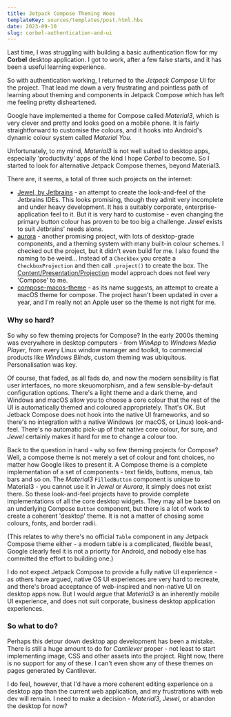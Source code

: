 ```yaml
---
title: Jetpack Compose Theming Woes
templateKey: sources/templates/post.html.hbs
date: 2023-09-10
slug: corbel-authentication-and-ui
---
```

Last time, I was struggling with building a basic authentication flow for my **Corbel** desktop application. I got to work, after a few false starts, and it has been a useful learning experience.

So with authentication working, I returned to the _Jetpack Compose_ UI for the project. That lead me down a very frustrating and pointless path of learning about theming and components in Jetpack Compose which has left me feeling pretty disheartened.

Google have implemented a theme for Compose called _Material3_, which is very clever and pretty and looks good on a mobile phone. It is fairly straightforward to customise the colours, and it hooks into Android's dynamic colour system called *Material You*.

Unfortunately, to my mind, _Material3_ is not well suited to desktop apps, especially 'productivity' apps of the kind I hope _Corbel_ to become. So I started to look for alternative Jetpack Compose themes, beyond Material3.

There are, it seems, a total of three such projects on the internet:

- [Jewel, by Jetbrains](https://github.com/JetBrains/jewel) - an attempt to create the look-and-feel of the Jetbrains IDEs. This looks promising, though they admit very incomplete and under heavy development. It has a suitably corporate, enterprise-application feel to it. But it is very hard to customise - even changing the primary button colour has proven to be too big a challenge. _Jewel_ exists to suit Jetbrains' needs alone.
- [aurora](https://github.com/kirill-grouchnikov/aurora) - another promising project, with lots of desktop-grade components, and a theming system with many built-in colour schemes. I checked out the project, but it didn't even build for me. I also found the naming to be weird... Instead of a `Checkbox` you create a `CheckboxProjection` and then call `.project()` to create the box. The [Content/Presentation/Projection](https://github.com/kirill-grouchnikov/aurora/blob/icicle/docs/component/ComponentProjections.md) model approach does not feel very 'Compose' to me.
- [compose-macos-theme](https://github.com/Chozzle/compose-macos-theme) - as its name suggests, an attempt to create a macOS theme for compose. The project hasn't been updated in over a year, and I'm really not an Apple user so the theme is not right for me.

### Why so hard?

So why so few theming projects for Compose? In the early 2000s theming was everywhere in desktop computers - from _WinApp_ to _Windows Media Player_, from every Linux window manager and toolkit, to commercial products like _Windows Blinds_, custom theming was ubiquitous. Personalisation was key.

Of course, that faded, as all fads do, and now the modern sensibility is flat user interfaces, no more skeuomorphism, and a few sensible-by-default configuration options. There's a light theme and a dark theme, and Windows and macOS allow you to choose a core colour that the rest of the UI is automatically themed and coloured appropriately. That's OK. But Jetback Compose does not hook into the native UI frameworks, and so there's no integration with a native Windows (or macOS, or Linux) look-and-feel. There's no automatic pick-up of that native core colour, for sure, and _Jewel_ certainly makes it hard for me to change a colour too.

Back to the question in hand - why so few theming projects for Compose? Well, a compose theme is not merely a set of colour and font choices, no matter how Google likes to present it. A Compose theme is a complete implementation of a set of components - text fields, buttons, menus, tab bars and so on. The _Material3_ `FilledButton` component is unique to Material3 - you cannot use it in _Jewel_ or _Aurora_, it simply does not exist there. So these look-and-feel projects have to provide complete implementations of all the core desktop widgets. They may all be based on an underlying Compose `Button` component, but there is a lot of work to create a coherent 'desktop' theme. It is not a matter of chosing some colours, fonts, and border radii.

(This relates to why there's no official `Table` component in any Jetpack Compose theme either - a modern table is a complicated, flexible beast, Google clearly feel it is not a priority for Android, and nobody else has committed the effort to building one.)

I do not expect Jetpack Compose to provide a fully native UI experience - as others have argued, native OS UI experiences are very hard to recreate, and there's broad acceptance of web-inspired and non-native UI on desktop apps now. But I would argue that *Material3* is an inherently mobile UI experience, and does not suit corporate, business desktop application experiences.

### So what to do?

Perhaps this detour down desktop app development has been a mistake. There is still a huge amount to do for _Cantilever_ proper - not least to start implementing image, CSS and other assets into the project. Right now, there is no support for any of these. I can't even show any of these themes on pages generated by Cantilever.

I do feel, however, that I'd have a more coherent editing experience on a desktop app than the current web application, and my frustrations with web dev will remain. I need to make a decision - *Material3*, _Jewel_, or abandon the desktop for now?

